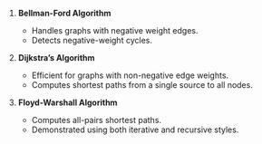 1. **Bellman-Ford Algorithm**
   - Handles graphs with negative weight edges.
   - Detects negative-weight cycles.

2. **Dijkstra’s Algorithm**
   - Efficient for graphs with non-negative edge weights.
   - Computes shortest paths from a single source to all nodes.

3. **Floyd-Warshall Algorithm**
   - Computes all-pairs shortest paths.
   - Demonstrated using both iterative and recursive styles.


